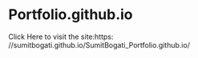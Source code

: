 # Portfolio.github.io

Click Here to visit the site:https: //sumitbogati.github.io/SumitBogati_Portfolio.github.io/

